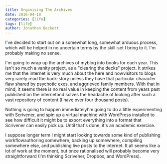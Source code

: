 ```yaml
---
title: Organising The Archives
date: 2016-04-18
categories: [life]
tags: [life]
author: Jonathan Beckett
---
```


I've decided to start out on a somewhat long, somewhat arduous process, which will be helped in no uncertain terms by the skill-set I bring to it. I'm probably making no sense.

I'm going to wrap up the archives of myblog into books for each year. This isn't so much a vanity project, as a "clearing the decks" project. It strikes me that the internet is very much about the here and nowvisitors to blogs very rarely read the back-story unless they have that particular character flaw shared by psychotic exes, and aggrieved family members. With that in mind, it seems there is no real value in keeping the content from years past published on the internetand solves the headache of looking after such a vast repository of content (I have over four thousand posts).

Nothing is going to happen immediatelyI'm going to do a little experimenting with Scrivener, and spin up a virtual machine with WordPress installed to see how difficult it might be to export everything into a format that Scrivener can easily pick up. Until that's done, it's an academic exercise.

I suppose longer term I might start looking towards some kind of publishing workflowauthoring somewhere, backing up somewhere, compiling somewhere else, and publishing live posts to the internet. It all seems like a lot of work at the moment, but once rationalised will probably become very straightforward (I'm thinking Scrivener, Dropbox, and WordPress).